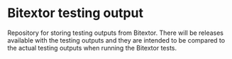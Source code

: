 # Bitextor testing output
Repository for storing testing outputs from Bitextor. There will be releases available with the testing outputs and they are intended to be compared to the actual testing outputs when running the Bitextor tests.

